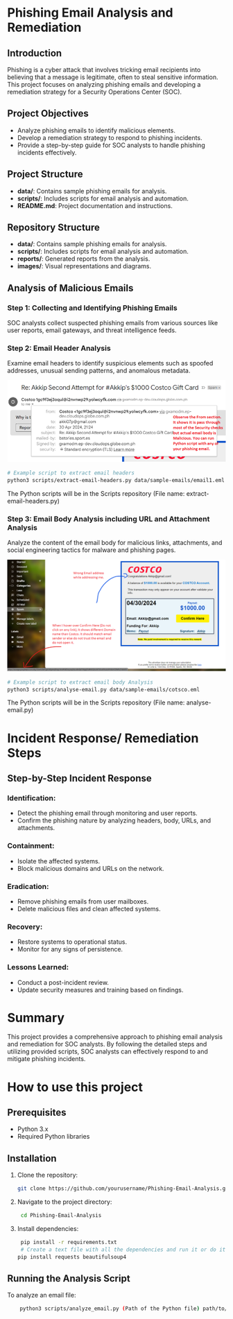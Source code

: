 # Phishing Email Analysis and Remediation

## Introduction

Phishing is a cyber attack that involves tricking email recipients into believing that a message is legitimate, often to steal sensitive information. This project focuses on analyzing phishing emails and developing a remediation strategy for a Security Operations Center (SOC).

## Project Objectives

- Analyze phishing emails to identify malicious elements.
- Develop a remediation strategy to respond to phishing incidents.
- Provide a step-by-step guide for SOC analysts to handle phishing incidents effectively.

## Project Structure

- **data/**: Contains sample phishing emails for analysis.
- **scripts/**: Includes scripts for email analysis and automation.
- **README.md**: Project documentation and instructions.

## Repository Structure

- **data/**: Contains sample phishing emails for analysis.
- **scripts/**: Includes scripts for email analysis and automation.
- **reports/**: Generated reports from the analysis.
- **images/**: Visual representations and diagrams.

## Analysis of Malicious Emails

### Step 1: Collecting and Identifying Phishing Emails

SOC analysts collect suspected phishing emails from various sources like user reports, email gateways, and threat intelligence feeds.

### Step 2: Email Header Analysis

Examine email headers to identify suspicious elements such as spoofed addresses, unusual sending patterns, and anomalous metadata.

![Email Header Analysis](images/cotsco-header.png)

```bash
# Example script to extract email headers
python3 scripts/extract-email-headers.py data/sample-emails/email1.eml
```

The Python scripts will be in the Scripts repository (File name: extract-email-headers.py)

### Step 3: Email Body Analysis including URL and Attachment Analysis

Analyze the content of the email body for malicious links, attachments, and social engineering tactics for malware and phishing pages.

![Email Body Analysis](images/cotsco-hover-link.png)

```bash
# Example script to extract email body Analysis
python3 scripts/analyse-email.py data/sample-emails/cotsco.eml
```

The Python scripts will be in the Scripts repository (File name: analyse-email.py)

# Incident Response/ Remediation Steps

## Step-by-Step Incident Response

### Identification:

- Detect the phishing email through monitoring and user reports.
- Confirm the phishing nature by analyzing headers, body, URLs, and attachments.

### Containment:

- Isolate the affected systems.
- Block malicious domains and URLs on the network.

### Eradication:

- Remove phishing emails from user mailboxes.
- Delete malicious files and clean affected systems.

### Recovery:

- Restore systems to operational status.
- Monitor for any signs of persistence.

### Lessons Learned:

- Conduct a post-incident review.
- Update security measures and training based on findings.

# Summary

This project provides a comprehensive approach to phishing email analysis and remediation for SOC analysts. By following the detailed steps and utilizing provided scripts, SOC analysts can effectively respond to and mitigate phishing incidents.

# How to use this project

## Prerequisites

- Python 3.x
- Required Python libraries

## Installation

1. Clone the repository:
   ```bash
   git clone https://github.com/yourusername/Phishing-Email-Analysis.git
   ```
2. Navigate to the project directory:
   ```bash
    cd Phishing-Email-Analysis
   ```
3. Install dependencies:
   ```bash
    pip install -r requirements.txt
    # Create a text file with all the dependencies and run it or do it separately like the below line
   pip install requests beautifulsoup4
   ```

## Running the Analysis Script

To analyze an email file:

```bash
    python3 scripts/analyze_email.py (Path of the Python file) path/to/email.eml (Path of the email file which must be saved .eml)
```
